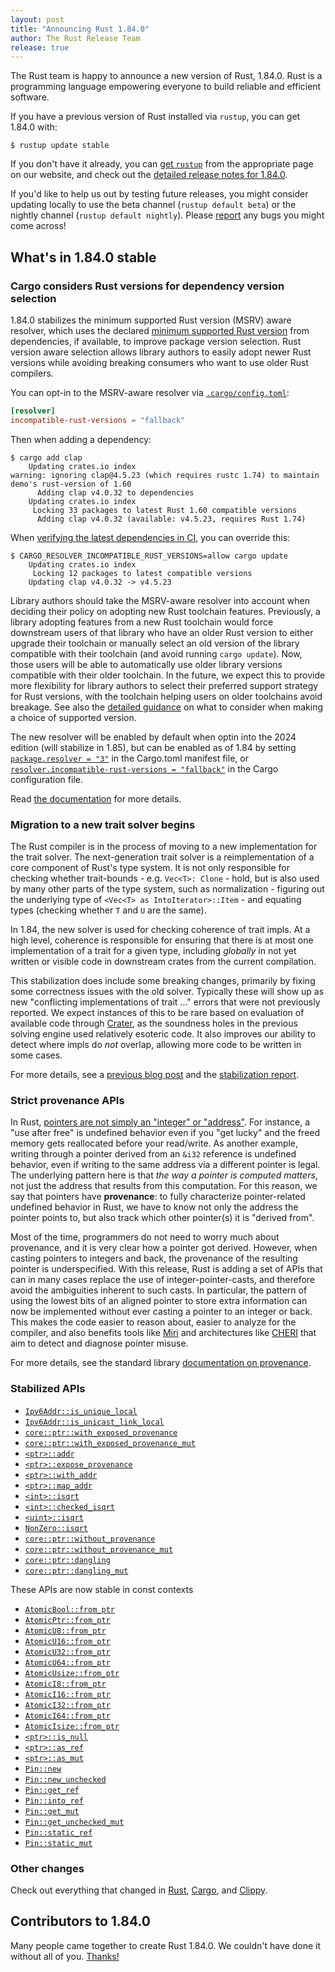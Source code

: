 ```yaml
---
layout: post
title: "Announcing Rust 1.84.0"
author: The Rust Release Team
release: true
---
```


The Rust team is happy to announce a new version of Rust, 1.84.0. Rust is a programming language empowering everyone to build reliable and efficient software.

If you have a previous version of Rust installed via `rustup`, you can get 1.84.0 with:

```console
$ rustup update stable
```

If you don't have it already, you can [get `rustup`](https://www.rust-lang.org/install.html) from the appropriate page on our website, and check out the [detailed release notes for 1.84.0](https://doc.rust-lang.org/stable/releases.html#version-1840-2025-01-09).

If you'd like to help us out by testing future releases, you might consider updating locally to use the beta channel (`rustup default beta`) or the nightly channel (`rustup default nightly`). Please [report](https://github.com/rust-lang/rust/issues/new/choose) any bugs you might come across!

## What's in 1.84.0 stable

### Cargo considers Rust versions for dependency version selection 

1.84.0 stabilizes the minimum supported Rust version (MSRV) aware resolver,
which uses the declared [minimum supported Rust version](https://doc.rust-lang.org/cargo/reference/rust-version.html) from
dependencies, if available, to improve package version selection. Rust version
aware selection allows library authors to easily adopt newer Rust versions
while avoiding breaking consumers who want to use older Rust compilers.

You can opt-in to the MSRV-aware resolver via [`.cargo/config.toml`](https://doc.rust-lang.org/cargo/reference/config.html#resolverincompatible-rust-versions):

```toml
[resolver]
incompatible-rust-versions = "fallback"
```

Then when adding a dependency:

```console
$ cargo add clap
    Updating crates.io index
warning: ignoring clap@4.5.23 (which requires rustc 1.74) to maintain demo's rust-version of 1.60
      Adding clap v4.0.32 to dependencies
    Updating crates.io index
     Locking 33 packages to latest Rust 1.60 compatible versions
      Adding clap v4.0.32 (available: v4.5.23, requires Rust 1.74)
```

When [verifying the latest dependencies in CI](https://doc.rust-lang.org/cargo/guide/continuous-integration.html#verifying-latest-dependencies), you can override this:

```console
$ CARGO_RESOLVER_INCOMPATIBLE_RUST_VERSIONS=allow cargo update
    Updating crates.io index
     Locking 12 packages to latest compatible versions
    Updating clap v4.0.32 -> v4.5.23
```

Library authors should take the MSRV-aware resolver into account when deciding
their policy on adopting new Rust toolchain features. Previously, a library
adopting features from a new Rust toolchain would force downstream users of
that library who have an older Rust version to either upgrade their toolchain
or manually select an old version of the library compatible with their
toolchain (and avoid running `cargo update`). Now, those users will be able to
automatically use older library versions compatible with their older toolchain.
In the future, we expect this to provide more flexibility for library authors
to select their preferred support strategy for Rust versions, with the toolchain
helping users on older toolchains avoid breakage. See also the [detailed guidance](https://doc.rust-lang.org/beta/cargo/reference/rust-version.html#setting-and-updating-rust-version)
on what to consider when making a choice of supported version.

The new resolver will be enabled by default when optin into the 2024 edition (will stabilize in 1.85), but can be enabled as of 1.84 by setting
[`package.resolver = "3"`](https://doc.rust-lang.org/cargo/reference/resolver.html#resolver-versions) in the Cargo.toml manifest file, or
[`resolver.incompatible-rust-versions = "fallback"`](https://doc.rust-lang.org/cargo/reference/config.html#resolverincompatible-rust-versions) in the Cargo configuration file.

Read [the documentation](https://doc.rust-lang.org/cargo/reference/resolver.html#rust-version) for more details.

### Migration to a new trait solver begins

The Rust compiler is in the process of moving to a new implementation for the
trait solver. The next-generation trait solver is a reimplementation of a core
component of Rust's type system. It is not only responsible for checking
whether trait-bounds - e.g. `Vec<T>: Clone` - hold, but is also used by many
other parts of the type system, such as normalization - figuring out the
underlying type of `<Vec<T> as IntoIterator>::Item` - and equating types
(checking whether `T` and `U` are the same).

In 1.84, the new solver is used for checking coherence of trait impls. At a
high level, coherence is responsible for ensuring that there is at most one
implementation of a trait for a given type, including *globally* in not yet
written or visible code in downstream crates from the current compilation.

This stabilization does include some breaking changes, primarily by fixing some
correctness issues with the old solver. Typically these will show up as new
"conflicting implementations of trait ..." errors that were not previously
reported. We expect instances of this to be rare based on evaluation of
available code through [Crater], as the soundness holes in the previous solving
engine used relatively esoteric code. It also improves our ability to detect
where impls do *not* overlap, allowing more code to be written in some cases.

For more details, see a [previous blog post](https://blog.rust-lang.org/inside-rust/2024/12/04/trait-system-refactor-initiative.html)
and the [stabilization report](https://github.com/rust-lang/rust/pull/130654).

[Crater]: https://github.com/rust-lang/crater/

### Strict provenance APIs

In Rust, [pointers are not simply an "integer" or
"address"](https://rust-lang.github.io/rfcs/3559-rust-has-provenance.html). For
instance, a "use after free" is undefined behavior even if you "get lucky" and the freed memory gets
reallocated before your read/write. As another example, writing
through a pointer derived from an `&i32` reference is undefined behavior, even
if writing to the same address via a different pointer is legal. The underlying
pattern here is that *the way a pointer is computed matters*, not just the
address that results from this computation. For this reason, we say that
pointers have **provenance**: to fully characterize pointer-related undefined
behavior in Rust, we have to know not only the address the pointer points to,
but also track which other pointer(s) it is "derived from".

Most of the time, programmers do not need to worry much about provenance, and
it is very clear how a pointer got derived. However, when casting pointers to
integers and back, the provenance of the resulting pointer is underspecified.
With this release, Rust is adding a set of APIs that can in many cases replace
the use of integer-pointer-casts, and therefore avoid the ambiguities inherent
to such casts. In particular, the pattern of using the lowest bits of an
aligned pointer to store extra information can now be implemented without ever
casting a pointer to an integer or back. This makes the code easier to reason
about, easier to analyze for the compiler, and also benefits tools like
[Miri](https://github.com/rust-lang/miri) and architectures like
[CHERI](https://www.cl.cam.ac.uk/research/security/ctsrd/cheri/) that aim to
detect and diagnose pointer misuse.

For more details, see the standard library [documentation on provenance](https://doc.rust-lang.org/std/ptr/index.html#provenance).

### Stabilized APIs

- [`Ipv6Addr::is_unique_local`](https://doc.rust-lang.org/stable/core/net/struct.Ipv6Addr.html#method.is_unique_local)
- [`Ipv6Addr::is_unicast_link_local`](https://doc.rust-lang.org/stable/core/net/struct.Ipv6Addr.html#method.is_unicast_link_local)
- [`core::ptr::with_exposed_provenance`](https://doc.rust-lang.org/stable/core/ptr/fn.with_exposed_provenance.html)
- [`core::ptr::with_exposed_provenance_mut`](https://doc.rust-lang.org/stable/core/ptr/fn.with_exposed_provenance_mut.html)
- [`<ptr>::addr`](https://doc.rust-lang.org/stable/core/primitive.pointer.html#method.addr)
- [`<ptr>::expose_provenance`](https://doc.rust-lang.org/stable/core/primitive.pointer.html#method.expose_provenance)
- [`<ptr>::with_addr`](https://doc.rust-lang.org/stable/core/primitive.pointer.html#method.with_addr)
- [`<ptr>::map_addr`](https://doc.rust-lang.org/stable/core/primitive.pointer.html#method.map_addr)
- [`<int>::isqrt`](https://doc.rust-lang.org/stable/core/primitive.i32.html#method.isqrt)
- [`<int>::checked_isqrt`](https://doc.rust-lang.org/stable/core/primitive.i32.html#method.checked_isqrt)
- [`<uint>::isqrt`](https://doc.rust-lang.org/stable/core/primitive.u32.html#method.isqrt)
- [`NonZero::isqrt`](https://doc.rust-lang.org/stable/core/num/struct.NonZero.html#impl-NonZero%3Cu128%3E/method.isqrt)
- [`core::ptr::without_provenance`](https://doc.rust-lang.org/stable/core/ptr/fn.without_provenance.html)
- [`core::ptr::without_provenance_mut`](https://doc.rust-lang.org/stable/core/ptr/fn.without_provenance_mut.html)
- [`core::ptr::dangling`](https://doc.rust-lang.org/stable/core/ptr/fn.dangling.html)
- [`core::ptr::dangling_mut`](https://doc.rust-lang.org/stable/core/ptr/fn.dangling_mut.html)

These APIs are now stable in const contexts

- [`AtomicBool::from_ptr`](https://doc.rust-lang.org/stable/core/sync/atomic/struct.AtomicBool.html#method.from_ptr)
- [`AtomicPtr::from_ptr`](https://doc.rust-lang.org/stable/core/sync/atomic/struct.AtomicPtr.html#method.from_ptr)
- [`AtomicU8::from_ptr`](https://doc.rust-lang.org/stable/core/sync/atomic/struct.AtomicU8.html#method.from_ptr)
- [`AtomicU16::from_ptr`](https://doc.rust-lang.org/stable/core/sync/atomic/struct.AtomicU16.html#method.from_ptr)
- [`AtomicU32::from_ptr`](https://doc.rust-lang.org/stable/core/sync/atomic/struct.AtomicU32.html#method.from_ptr)
- [`AtomicU64::from_ptr`](https://doc.rust-lang.org/stable/core/sync/atomic/struct.AtomicU64.html#method.from_ptr)
- [`AtomicUsize::from_ptr`](https://doc.rust-lang.org/stable/core/sync/atomic/struct.AtomicUsize.html#method.from_ptr)
- [`AtomicI8::from_ptr`](https://doc.rust-lang.org/stable/core/sync/atomic/struct.AtomicI8.html#method.from_ptr)
- [`AtomicI16::from_ptr`](https://doc.rust-lang.org/stable/core/sync/atomic/struct.AtomicI16.html#method.from_ptr)
- [`AtomicI32::from_ptr`](https://doc.rust-lang.org/stable/core/sync/atomic/struct.AtomicI32.html#method.from_ptr)
- [`AtomicI64::from_ptr`](https://doc.rust-lang.org/stable/core/sync/atomic/struct.AtomicI64.html#method.from_ptr)
- [`AtomicIsize::from_ptr`](https://doc.rust-lang.org/stable/core/sync/atomic/struct.AtomicIsize.html#method.from_ptr)
- [`<ptr>::is_null`](https://doc.rust-lang.org/stable/core/primitive.pointer.html#method.is_null-1)
- [`<ptr>::as_ref`](https://doc.rust-lang.org/stable/core/primitive.pointer.html#method.as_ref-1)
- [`<ptr>::as_mut`](https://doc.rust-lang.org/stable/core/primitive.pointer.html#method.as_mut)
- [`Pin::new`](https://doc.rust-lang.org/stable/core/pin/struct.Pin.html#method.new)
- [`Pin::new_unchecked`](https://doc.rust-lang.org/stable/core/pin/struct.Pin.html#method.new_unchecked)
- [`Pin::get_ref`](https://doc.rust-lang.org/stable/core/pin/struct.Pin.html#method.get_ref)
- [`Pin::into_ref`](https://doc.rust-lang.org/stable/core/pin/struct.Pin.html#method.into_ref)
- [`Pin::get_mut`](https://doc.rust-lang.org/stable/core/pin/struct.Pin.html#method.get_mut)
- [`Pin::get_unchecked_mut`](https://doc.rust-lang.org/stable/core/pin/struct.Pin.html#method.get_unchecked_mut)
- [`Pin::static_ref`](https://doc.rust-lang.org/stable/core/pin/struct.Pin.html#method.static_ref)
- [`Pin::static_mut`](https://doc.rust-lang.org/stable/core/pin/struct.Pin.html#method.static_mut)

### Other changes

Check out everything that changed in [Rust](https://github.com/rust-lang/rust/releases/tag/1.84.0), [Cargo](https://github.com/rust-lang/cargo/blob/master/CHANGELOG.md#cargo-184-2025-01-09), and [Clippy](https://github.com/rust-lang/rust-clippy/blob/master/CHANGELOG.md#rust-184).

## Contributors to 1.84.0

Many people came together to create Rust 1.84.0. We couldn't have done it without all of you. [Thanks!](https://thanks.rust-lang.org/rust/1.84.0/)
